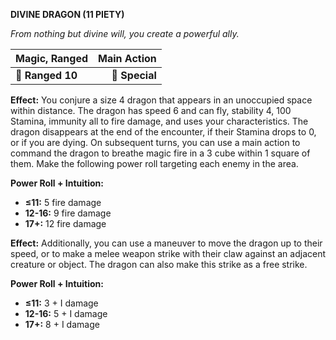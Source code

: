 **DIVINE DRAGON (11 PIETY)**

*From nothing but divine will, you create a powerful ally.*

| **Magic, Ranged** | **Main Action** |
| ----------------- | ---------------:|
| **📏 Ranged 10**  |  **🎯 Special** |

**Effect:** You conjure a size 4 dragon that appears in an unoccupied space within distance. The dragon has speed 6 and can fly, stability 4, 100 Stamina, immunity all to fire damage, and uses your characteristics. The dragon disappears at the end of the encounter, if their Stamina drops to 0, or if you are dying. On subsequent turns, you can use a main action to command the dragon to breathe magic fire in a 3 cube within 1 square of them. Make the following power roll targeting each enemy in the area.

**Power Roll + Intuition:**
- **≤11:** 5 fire damage
- **12-16:** 9 fire damage
- **17+:** 12 fire damage

**Effect:** Additionally, you can use a maneuver to move the dragon up to their speed, or to make a melee weapon strike with their claw against an adjacent creature or object. The dragon can also make this strike as a free strike.

**Power Roll + Intuition:**
- **≤11:** 3 + I damage
- **12-16:** 5 + I damage
- **17+:** 8 + I damage

